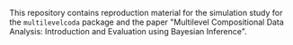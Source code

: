 This repository contains reproduction material for 
the simulation study for the `multilevelcoda` package
and the paper 
"Multilevel Compositional Data Analysis: Introduction and Evaluation using Bayesian Inference".